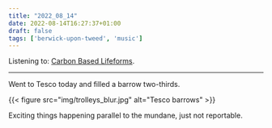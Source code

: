 ```yaml
---
title: "2022_08_14"
date: 2022-08-14T16:27:37+01:00
draft: false
tags: ['berwick-upon-tweed', 'music']
---
```


Listening to: [Carbon Based Lifeforms](https://en.wikipedia.org/wiki/Carbon_Based_Lifeforms).

---
Went to Tesco today and filled a barrow two-thirds.

{{< figure src="img/trolleys_blur.jpg" alt="Tesco barrows" >}}

Exciting things happening parallel to the mundane, just not reportable.
